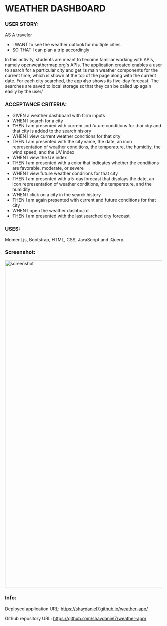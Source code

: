 # WEATHER DASHBOARD


### USER STORY:


AS A traveler
* I WANT to see the weather outlook for multiple cities
* SO THAT I can plan a trip accordingly


In this activity, students are meant to become familiar working with APIs, namely openweathermap.org's APIs. The application created enables a user to search for a particular city and get its main weather components for the current time, which is shown at the top of the page along with the current date. For each city searched, the app also shows its five-day forecast. The searches are saved to local storage so that they can be called up again easily by the user/


### ACCEPTANCE CRITERIA:


* GIVEN a weather dashboard with form inputs
* WHEN I search for a city
* THEN I am presented with current and future conditions for that city and that city is added to the search history
* WHEN I view current weather conditions for that city
* THEN I am presented with the city name, the date, an icon representation of weather conditions, the temperature, the humidity, the wind speed, and the UV index
* WHEN I view the UV index
* THEN I am presented with a color that indicates whether the conditions are favorable, moderate, or severe
* WHEN I view future weather conditions for that city
* THEN I am presented with a 5-day forecast that displays the date, an icon representation of weather conditions, the temperature, and the humidity
* WHEN I click on a city in the search history
* THEN I am again presented with current and future conditions for that city
* WHEN I open the weather dashboard
* THEN I am presented with the last searched city forecast


### USES:


Moment.js, Bootstrap, HTML, CSS, JavaScript and jQuery.

### Screenshot:

<img width="1050" alt="screenshot" src="https://user-images.githubusercontent.com/67557233/93034471-fc2c3a80-f5ee-11ea-8f64-8bf61aa07b55.png">


### Info:

Deployed application URL: https://shaydaniel7.github.io/weather-app/

Github repository URL: https://github.com/shaydaniel7/weather-app/


